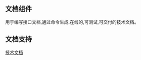  
 ## 文档组件
 
 用于编写接口文档,通过命令生成,在线的,可测试,可交付的技术文档。
 
 ## 文档支持
 
 [技术文档](https://phpzlc.github.io/doc/document-bundle)
